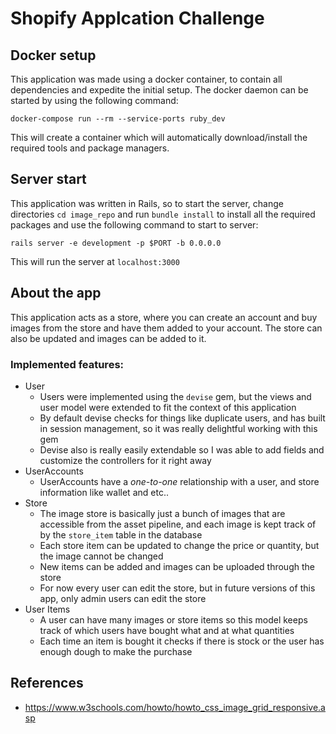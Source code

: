 # Shopify Applcation Challenge

## Docker setup

This application was made using a docker container, to contain all dependencies and expedite the 
initial setup. The docker daemon can be started by using the following command:

```
docker-compose run --rm --service-ports ruby_dev
```

This will create a container which will automatically download/install the required tools and 
package managers.

## Server start


This application was written in Rails, so to start the server, change directories `cd image_repo` 
and run `bundle install` to install all the required packages and use the following command to start to server:

```
rails server -e development -p $PORT -b 0.0.0.0
```

This will run the server at `localhost:3000`

## About the app

This application acts as a store, where you can create an account and buy images from the store 
and have them added to your account. The store can also be updated and images can be added to it.

### Implemented features:

* User
  * Users were implemented using the `devise` gem, but the views and user model were extended to fit the context of this application 
  * By default devise checks for things like duplicate users, and has built in session management, so it was really delightful working with this gem
  * Devise also is really easily extendable so I was able to add fields and customize the controllers for it right away
* UserAccounts
  * UserAccounts have a *one-to-one* relationship with a user, and store information like wallet and etc..
* Store
  * The image store is basically just a bunch of images that are accessible from the asset pipeline, and each image is kept track of by the `store_item` table in the database
  * Each store item can be updated to change the price or quantity, but the image cannot be changed
  * New items can be added and images can be uploaded through the store
  * For now every user can edit the store, but in future versions of this app, only admin users can edit the store
* User Items
  * A user can have many images or store items so this model keeps track of which users have bought what and at what quantities
  * Each time an item is bought it checks if there is stock or the user has enough dough to make the purchase

## References
* https://www.w3schools.com/howto/howto_css_image_grid_responsive.asp